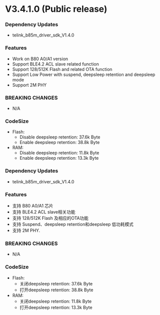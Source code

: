 # V3.4.1.0 (Public release)

### Dependency Updates
   * telink_b85m_driver_sdk_V1.4.0
### Features
   * Work on B80 A0/A1 version
   * Support BLE4.2 ACL slave related function
   * Support 128/512K Flash and related OTA function
   * Support Low Power with suspend, deepsleep retention and deepsleep mode
   * Support 2M PHY

### BREAKING CHANGES
   * N/A

### CodeSize
   * Flash:
      - Disable deepsleep retention: 37.6k Byte
      - Enable deepsleep retention: 38.8k Byte
   * RAM:
      - Disable deepsleep retention: 11.8k Byte
      - Enable deepsleep retention: 13.3k Byte
### Dependency Updates
   * telink_b85m_driver_sdk_V1.4.0
### Features
   * 支持 B80 A0/A1 芯片
   * 支持 BLE4.2 ACL slave相关功能
   * 支持 128/512K Flash 及相应的OTA功能
   * 支持 Suspend、deepsleep retention和deepsleep 低功耗模式
   * 支持 2M PHY.

### BREAKING CHANGES
   * N/A

### CodeSize
   * Flash:
      - 关闭deepsleep retention: 37.6k Byte
      - 打开deepsleep retention: 38.8k Byte
   * RAM:
      - 关闭deepsleep retention: 11.8k Byte
      - 打开deepsleep retention: 13.3k Byte
